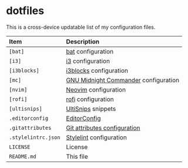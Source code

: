 # dotfiles
This is a cross-device updatable list of my configuration files.

| Item                | Description                                |
|:--------------------|:-------------------------------------------|
| `[bat]`             | [bat][5] configuration                     |
| `[i3]`              | [i3][8] configuration                      |
| `[i3blocks]`        | [i3blocks][9] configuration                |
| `[mc]`              | [GNU Midnight Commander][10] configuration |
| `[nvim]`            | [Neovim][1] configuration                  |
| `[rofi]`            | [rofi][7] configuration                    |
| `[ultisnips]`       | [UltiSnips][6] snippets                    |
| `.editorconfig`     | [EditorConfig][2]                          |
| `.gitattributes`    | [Git attributes configuration][3]          |
| `.stylelintrc.json` | [Stylelint][4] configuration               |
| `LICENSE`           | License                                    |
| `README.md`         | This file                                  |

[1]: https://neovim.io
[2]: https://editorconfig.org
[3]: https://git-scm.com/docs/gitattributes
[4]: https://stylelint.io/user-guide/configure
[5]: https://github.com/sharkdp/bat
[6]: https://github.com/SirVer/ultisnips
[7]: https://github.com/davatorium/rofi
[8]: https://github.com/i3/i3
[9]: https://github.com/vivien/i3blocks
[10]: https://github.com/MidnightCommander/mc

